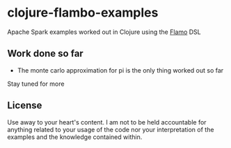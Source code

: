 # clojure-flambo-examples

Apache Spark examples worked out in Clojure using the [Flamo](https://github.com/yieldbot/flambo) DSL

## Work done so far
- The monte carlo approximation for pi is the only thing worked out so far

Stay tuned for more

## License

Use away to your heart's content. I am not to be held accountable for anything related to your usage
of the code nor your interpretation of the examples and the knowledge contained within.


